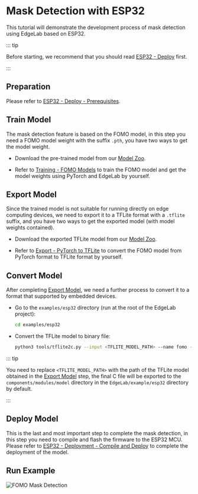 # Mask Detection with ESP32

This tutorial will demonstrate the development process of mask detection using EdgeLab based on ESP32.

::: tip

Before starting, we recommend that you should read [ESP32 - Deploy](./deploy.md) first.

:::


## Preparation

Please refer to [ESP32 - Deploy - Prerequisites](./deploy.md#prerequisites).


## Train Model

The mask detection feature is based on the FOMO model, in this step you need a FOMO model weight with the suffix `.pth`, you have two ways to get the model weight.

- Download the pre-trained model from our [Model Zoo](https://github.com/Seeed-Studio/edgelab-model-zoo).

- Refer to [Training - FOMO Models](../../tutorials/training/fomo.md) to train the FOMO model and get the model weights using PyTorch and EdgeLab by yourself.


## Export Model

Since the trained model is not suitable for running directly on edge computing devices, we need to export it to a TFLite format with a `.tflite` suffix, and you have two ways to get the exported model (with model weights contained).

- Download the exported TFLite model from our [Model Zoo](https://github.com/Seeed-Studio/edgelab-model-zoo).

- Refer to [Export - PyTorch to TFLite](../../tutorials/export/pytorch_2_tflite.md) to convert the FOMO model from PyTorch format to TFLite format by yourself.


## Convert Model

After completing [Export Model](#export-model), we need a further process to convert it to a format that supported by embedded devices.

- Go to the `examples/esp32` directory (run at the root of the EdgeLab project):

    ```sh
    cd examples/esp32
    ```

- Convert the TFLite model to binary file:

    ```sh
    python3 tools/tflite2c.py --input <TFLITE_MODEL_PATH> --name fomo --output_dir components/modules/model --classes='("unmask", "mask")'
    ```

::: tip

You need to replace `<TFLITE_MODEL_PATH>` with the path of the TFLite model obtained in the [Export Model](#export-model) step, the final C file will be exported to the `components/modules/model` directory in the `EdgeLab/example/esp32` directory by default.

:::


## Deploy Model

This is the last and most important step to complete the mask detection, in this step you need to compile and flash the firmware to the ESP32 MCU. Please refer to [ESP32 - Deployment - Compile and Deploy](./deploy.md#compile-and-deploy) to complete the deployment of the model.


## Run Example

![FOMO Mask Detection](/static/esp32/images/fomo_mask.gif)
